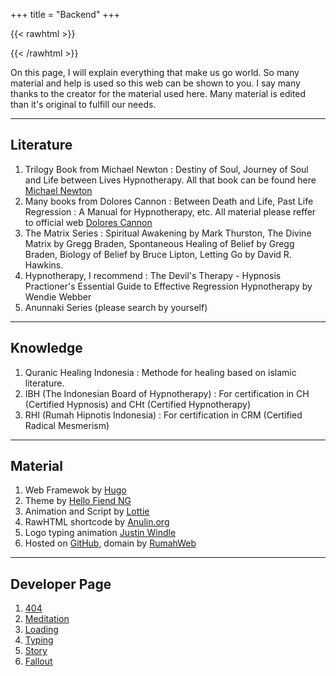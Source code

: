 +++
title = "Backend"
+++

{{< rawhtml >}}
<div align="center">
<lottie-player src="/work.json"  background="transparent"  speed="0.5"  style="width: 300px; height: 300px;"  loop  autoplay></lottie-player>
</div>
 {{< /rawhtml >}}

 On this page, I will explain everything that make us go world. So many material and help is used so this web can be shown to you. I say many thanks to the creator for the material used here. Many material is edited than it's original to fulfill our needs.

 * * *

## Literature

1. Trilogy Book from Michael Newton : Destiny of Soul, Journey of Soul and Life between Lives Hypnotherapy. All that book can be found here [Michael Newton](https://www.newtoninstitute.org/books/)
2. Many books from Dolores Cannon : Between Death and Life, Past Life Regression : A Manual for Hypnotherapy, etc. All material please reffer to official web [Dolores Cannon](https://ozarkmt.com/product-category/dolores-cannon/)
3. The Matrix Series : Spiritual Awakening by Mark Thurston, The Divine Matrix by Gregg Braden, Spontaneous Healing of Belief by Gregg Braden, Biology of Belief by Bruce Lipton, Letting Go by David R. Hawkins.
4. Hypnotherapy, I recommend : The Devil's Therapy - Hypnosis Practioner's Essential Guide to Effective Regression Hypnotherapy by Wendie Webber
5. Anunnaki Series (please search by yourself)

 * * *

## Knowledge

1. Quranic Healing Indonesia : Methode for healing based on islamic literature.
2. IBH (The Indonesian Board of Hypnotherapy) : For certification in CH (Certified Hypnosis) and CHt (Certified Hypnotherapy)
3. RHI (Rumah Hipnotis Indonesia) : For certification in CRM (Certified Radical Mesmerism)

 * * *

## Material

1. Web Framewok by [Hugo](https://gohugo.io "Hugo : The best SSG (Static Site Generator) platform")
2. Theme by [Hello Fiend NG](https://github.com/rhazdon/hugo-theme-hello-friend-ng "Theme that covers all of the essentials. All you have to do is start typing!")
3. Animation and Script by [Lottie](https://lottiefiles.com/ "Lottie : The new standar for web animation")
4. RawHTML shortcode by [Anulin.org](https://anaulin.org/blog/hugo-raw-html-shortcode/ "Simple Shortcode to Insert Raw HTML in Hugo")
5. Logo typing animation [Justin Windle](https://codepen.io/soulwire/pen/mErPAK)
6. Hosted on [GitHub](https://github.com/), domain by [RumahWeb](https://www.rumahweb.com/)

* * *

## Developer Page

1. [404](/404.html)
2. [Meditation](/meditation)
3. [Loading](/loading)
4. [Typing](/typing)
5. [Story](/story)
6. [Fallout](/fallout)